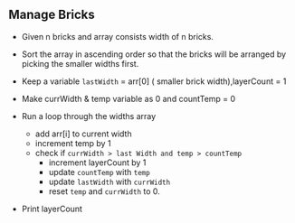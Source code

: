 ## Manage Bricks

- Given n bricks  and array consists width of n bricks.
- Sort the array in ascending order so that the bricks will be arranged by picking the smaller widths first.
- Keep a variable `lastWidth` = arr[0] ( smaller brick width),layerCount = 1
- Make currWidth & temp variable as 0  and countTemp = 0
- Run a loop through the widths array
  - add arr[i] to current width
  - increment temp by 1
  - check if `currWidth > last Width and temp > countTemp`
    - increment layerCount by 1
    - update `countTemp` with `temp`
    - update  `lastWidth` with `currWidth`
    - reset `temp` and `currWidth` to 0.


- Print layerCount